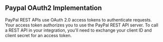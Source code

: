 ## Paypal OAuth2 Implementation

PayPal REST APIs use OAuth 2.0 access tokens to authenticate requests. Your access token authorizes you to use the PayPal REST API server.
To call a REST API in your integration, you'll need to exchange your client ID and client secret for an access token.
